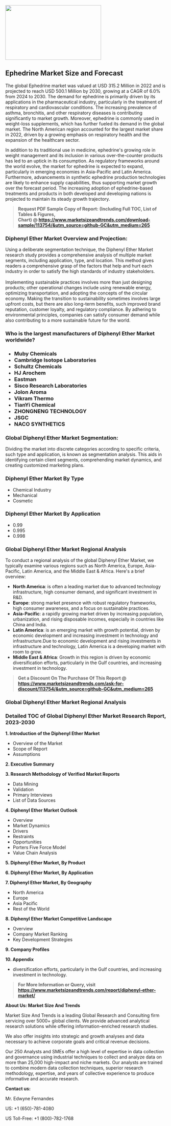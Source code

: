 <p><img class="alignnone size-medium wp-image-20088" src="https://ffe5etoiles.com/wp-content/uploads/2024/12/MST1-300x171.png" alt="" width="300" height="171" /></p><h2>Ephedrine Market Size and Forecast</h2><p>The global Ephedrine market was valued at USD 315.2 Million in 2022 and is projected to reach USD 500.1 Million by 2030, growing at a CAGR of 6.0% from 2024 to 2030. The demand for ephedrine is primarily driven by its applications in the pharmaceutical industry, particularly in the treatment of respiratory and cardiovascular conditions. The increasing prevalence of asthma, bronchitis, and other respiratory diseases is contributing significantly to market growth. Moreover, ephedrine is commonly used in weight-loss supplements, which has further fueled its demand in the global market. The North American region accounted for the largest market share in 2022, driven by a growing emphasis on respiratory health and the expansion of the healthcare sector.</p><p>In addition to its traditional use in medicine, ephedrine's growing role in weight management and its inclusion in various over-the-counter products has led to an uptick in its consumption. As regulatory frameworks around the world evolve, the market for ephedrine is expected to expand, particularly in emerging economies in Asia-Pacific and Latin America. Furthermore, advancements in synthetic ephedrine production technologies are likely to enhance supply capabilities, thus supporting market growth over the forecast period. The increasing adoption of ephedrine-based treatments and products in both developed and developing nations is projected to maintain its steady growth trajectory.</p></p><blockquote id="" class=""><strong>Request PDF Sample Copy of Report: (Including Full TOC, List of Tables &amp; Figures, Chart)&nbsp;@&nbsp;<strong><a href="https://www.marketsizeandtrends.com/download-sample/113754/&utm_source=github-GC&utm_medium=265" target="_blank">https://www.marketsizeandtrends.com/download-sample/113754/&utm_source=github-GC&utm_medium=265</a></strong></strong></blockquote><h3 id="" class="">Diphenyl Ether Market&nbsp;Overview and Projection:</h3><p id="" class="">Using a deliberate segmentation technique, the Diphenyl Ether Market research study provides a comprehensive analysis of multiple market segments, including application, type, and location. This method gives readers a comprehensive grasp of the factors that help and hurt each industry in order to satisfy the high standards of industry stakeholders. <br /> <br />Implementing sustainable practices involves more than just designing products; other operational changes include using renewable energy, optimizing transportation, and adopting the concepts of the circular economy. Making the transition to sustainability sometimes involves large upfront costs, but there are also long-term benefits, such improved brand reputation, customer loyalty, and regulatory compliance. By adhering to environmental principles, companies can satisfy consumer demand while also contributing to a more sustainable future for the world.</p><h3 id="" class="">Who is the largest manufacturers of&nbsp;Diphenyl Ether Market worldwide?</h3><h3 class=""><p><ul><li>Muby Chemicals </li><li> Cambridge Isotope Laboratories </li><li> Schultz Chemicals </li><li> HJ Arochem </li><li> Eastman </li><li> Sisco Research Laboratories </li><li> Jolon Aroma </li><li> Vikram Thermo </li><li> TianYi Chemical </li><li> ZHONGNENG TECHNOLOGY </li><li> JSGC </li><li> NACO SYNTHETICS</li></ul></p></h3><h3 id="" class="">Global&nbsp;Diphenyl Ether Market Segmentation:</h3><p id="" class="">Dividing the market into discrete categories according to specific criteria, such type and application, is known as segmentation analysis. This aids in identifying certain client segments, comprehending market dynamics, and creating customized marketing plans.</p><h3 id="" class="">Diphenyl Ether Market&nbsp;By Type</h3><p><p><ul><li>Chemical Industry </li><li> Mechanical </li><li> Cosmetic</p></li></ul></p></p><h3 id="" class="">Diphenyl Ether Market&nbsp;By Application</h3><p class=""><p><ul><li>0.99 </li><li> 0.995 </li><li> 0.998</li></ul></p></p><h3 id="" class="">Global Diphenyl Ether Market Regional Analysis</h3><p id="" class="">To conduct a regional analysis of the global Diphenyl Ether Market, we typically examine various regions such as North America, Europe, Asia-Pacific, Latin America, and the Middle East &amp; Africa. Here's a brief overview:</p><ul><li><strong>North America</strong>: is often a leading market due to advanced technology infrastructure, high consumer demand, and significant investment in R&amp;D.</li><li><strong>Europe</strong>: strong market presence with robust regulatory frameworks, high consumer awareness, and a focus on sustainable practices.</li><li><strong>Asia-Pacific</strong>: a rapidly growing market driven by increasing population, urbanization, and rising disposable incomes, especially in countries like China and India.</li><li><strong>Latin America</strong>: is an emerging market with growth potential, driven by economic development and increasing investment in technology and infrastructure.Due to economic development and rising investments in infrastructure and technology, Latin America is a developing market with room to grow.</li><li><strong>Middle East &amp; Africa</strong>: Growth in this region is driven by economic diversification efforts, particularly in the Gulf countries, and increasing investment in technology.</li></ul><blockquote id="" class=""><strong>Get a Discount On The Purchase Of This Report @ <strong><a href="https://www.marketsizeandtrends.com/ask-for-discount/113754/&utm_source=github-GC&utm_medium=265" target="_blank">https://www.marketsizeandtrends.com/ask-for-discount/113754/&utm_source=github-GC&utm_medium=265</a></strong></strong></blockquote><h3 id="" class="">Global Diphenyl Ether Market Regional Analysis</h3><h3 id="" class="">Detailed TOC of Global Diphenyl Ether Market Research Report, 2023-2030</h3><p id="" class=""><strong>1. Introduction of the Diphenyl Ether Market</strong></p><ul><li>Overview of the Market</li><li>Scope of Report</li><li>Assumptions</li></ul><p id="" class=""><strong>2. Executive Summary</strong></p><p id="" class=""><strong>3. Research Methodology of Verified Market Reports</strong></p><ul><li>Data Mining</li><li>Validation</li><li>Primary Interviews</li><li>List of Data Sources</li></ul><p id="" class=""><strong>4. Diphenyl Ether Market Outlook</strong></p><ul><li>Overview</li><li>Market Dynamics</li><li>Drivers</li><li>Restraints</li><li>Opportunities</li><li>Porters Five Force Model</li><li>Value Chain Analysis</li></ul><p id="" class=""><strong>5. Diphenyl Ether Market, By Product</strong></p><p id="" class=""><strong>6. Diphenyl Ether Market, By Application</strong></p><p id="" class=""><strong>7. Diphenyl Ether Market, By Geography</strong></p><ul><li>North America</li><li>Europe</li><li>Asia Pacific</li><li>Rest of the World</li></ul><p id="" class=""><strong>8. Diphenyl Ether Market Competitive Landscape</strong></p><ul><li>Overview</li><li>Company Market Ranking</li><li>Key Development Strategies</li></ul><p id="" class=""><strong>9. Company Profiles</strong></p><p id="" class=""><strong>10. Appendix</strong></p><ul><li>diversification efforts, particularly in the Gulf countries, and increasing investment in technology.</li></ul><blockquote id="" class=""><strong>For More Information or Query, visit <strong><strong><a href="https://www.marketsizeandtrends.com/report/diphenyl-ether-market/" target="_blank">https://www.marketsizeandtrends.com/report/diphenyl-ether-market/</a></strong></strong></strong></blockquote><p id="" class=""><strong>About Us: Market Size And Trends</strong></p><p id="" class="">Market Size And Trends is a leading Global Research and Consulting firm servicing over 5000+ global clients. We provide advanced analytical research solutions while offering information-enriched research studies.</p><p id="" class="">We also offer insights into strategic and growth analyses and data necessary to achieve corporate goals and critical revenue decisions.</p><p id="" class="">Our 250 Analysts and SMEs offer a high level of expertise in data collection and governance using industrial techniques to collect and analyze data on more than 25,000 high-impact and niche markets. Our analysts are trained to combine modern data collection techniques, superior research methodology, expertise, and years of collective experience to produce informative and accurate research.</p><p id="" class=""><strong>Contact us:</strong></p><p id="" class="">Mr. Edwyne Fernandes</p><p id="" class="">US: +1 (650)-781-4080</p><p id="" class="">US Toll-Free: +1 (800)-782-1768</p>
